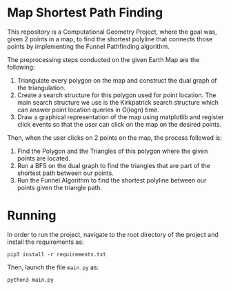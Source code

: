 # Map Shortest Path Finding
This repository is a Computational Geometry Project, where the goal was, given 2 points in a map, to find the shortest
polyline that connects those points by implementing the 
Funnel Pathfinding algorithm.

The preprocessing steps conducted on the given Earth Map are the following:

1. Triangulate every polygon on the map and construct the dual graph of the triangulation.
2. Create a search structure for this polygon used for point location. The main search structure we use is the Kirkpatrick search structure which can answer point location queries in O(logn) time.
3. Draw a graphical representation of the map using matplotlib and register click events so that the user can click on the map on the desired points.

Then, when the user clicks on 2 points on the map, the process followed is:
1. Find the Polygon and the Triangles of this polygon where the given points are located.
2. Run a BFS on the dual graph to find the triangles that are part of the shortest path between our points.
3. Run the Funnel Algorithm to find the shortest polyline
   between our points given the triangle path.

# Running
In order to run the project, navigate to the root directory of the project and install the requirements as:
```
pip3 install -r requirements.txt
```

Then, launch the file `main.py` as:
```
python3 main.py
```